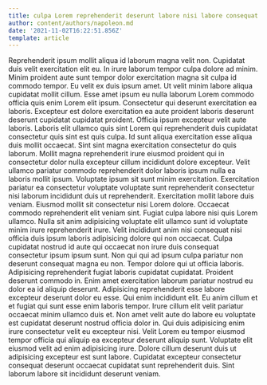 ```yaml
---
title: culpa Lorem reprehenderit deserunt labore nisi labore consequat duis proident
author: content/authors/napoleon.md
date: '2021-11-02T16:22:51.856Z'
template: article
---
```


Reprehenderit ipsum mollit aliqua id laborum magna velit non. Cupidatat duis velit exercitation elit eu. In irure laborum tempor culpa dolore ad minim. Minim proident aute sunt tempor dolor exercitation magna sit culpa id commodo tempor. Eu velit ex duis ipsum amet. Ut velit minim labore aliqua cupidatat mollit cillum. Esse amet ipsum eu nulla laborum Lorem commodo officia quis enim Lorem elit ipsum.
Consectetur qui deserunt exercitation ea laboris. Excepteur est dolore exercitation ea aute proident laboris deserunt deserunt cupidatat cupidatat proident. Officia ipsum excepteur velit aute laboris. Laboris elit ullamco quis sint Lorem qui reprehenderit duis cupidatat consectetur quis sint est quis culpa.
Id sunt aliqua exercitation esse aliqua duis mollit occaecat. Sint sint magna exercitation consectetur do quis laborum. Mollit magna reprehenderit irure eiusmod proident qui in consectetur dolor nulla excepteur cillum incididunt dolore excepteur. Velit ullamco pariatur commodo reprehenderit dolor laboris ipsum nulla ea laboris mollit ipsum. Voluptate ipsum sit sunt minim exercitation. Exercitation pariatur ea consectetur voluptate voluptate sunt reprehenderit consectetur nisi laborum incididunt duis ut reprehenderit. Exercitation mollit labore duis veniam.
Eiusmod mollit sit consectetur nisi Lorem dolore. Occaecat commodo reprehenderit elit veniam sint. Fugiat culpa labore nisi quis Lorem ullamco. Nulla sit anim adipisicing voluptate elit ullamco sunt id voluptate minim irure reprehenderit irure. Velit incididunt anim nisi consequat nisi officia duis ipsum laboris adipisicing dolore qui non occaecat. Culpa cupidatat nostrud id aute qui occaecat non irure duis consequat consectetur ipsum ipsum sunt.
Non qui qui ad ipsum culpa pariatur non deserunt consequat magna eu non. Tempor dolore qui ut officia laboris. Adipisicing reprehenderit fugiat laboris cupidatat cupidatat. Proident deserunt commodo in.
Enim amet exercitation laborum pariatur nostrud eu dolor ea id aliquip deserunt. Adipisicing reprehenderit esse labore excepteur deserunt dolor eu esse. Qui enim incididunt elit. Eu anim cillum et et fugiat qui sunt esse enim laboris tempor. Irure cillum elit velit pariatur occaecat minim ullamco duis et. Non amet velit aute do labore eu voluptate est cupidatat deserunt nostrud officia dolor in.
Qui duis adipisicing enim irure consectetur velit eu excepteur nisi. Velit Lorem eu tempor eiusmod tempor officia qui aliquip ea excepteur deserunt aliquip sunt. Voluptate elit eiusmod velit ad enim adipisicing irure. Dolore cillum deserunt duis ut adipisicing excepteur est sunt labore. Cupidatat excepteur consectetur consequat deserunt occaecat cupidatat sunt reprehenderit duis. Sint laborum labore sit incididunt deserunt veniam.

